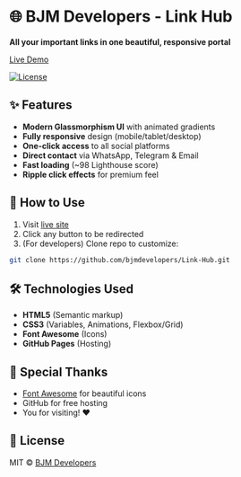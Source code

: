 
# 🌐 BJM Developers - Link Hub

**All your important links in one beautiful, responsive portal**  

[Live Demo](https://bjmdevelopers.github.io/Link-Hub/) 

[![License](https://img.shields.io/github/license/BJMDevelopers/Link-Hub?style=for-the-badge)](LICENSE)

## ✨ Features
- **Modern Glassmorphism UI** with animated gradients
- **Fully responsive** design (mobile/tablet/desktop)
- **One-click access** to all social platforms
- **Direct contact** via WhatsApp, Telegram & Email
- **Fast loading** (~98 Lighthouse score)
- **Ripple click effects** for premium feel

## 🚀 How to Use
1. Visit [live site](https://bjmdevelopers.github.io/Link-Hub/)
2. Click any button to be redirected
3. (For developers) Clone repo to customize:

```bash
git clone https://github.com/bjmdevelopers/Link-Hub.git
```

## 🛠️ Technologies Used
- **HTML5** (Semantic markup)
- **CSS3** (Variables, Animations, Flexbox/Grid)
- **Font Awesome** (Icons)
- **GitHub Pages** (Hosting)

## 🌟 Special Thanks
- [Font Awesome](https://fontawesome.com/) for beautiful icons
- GitHub for free hosting
- You for visiting! ❤️

## 📜 License
MIT © [BJM Developers](https://github.com/bjmdevelopers)

